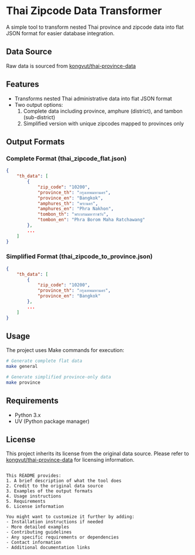 # Thai Zipcode Data Transformer

A simple tool to transform nested Thai province and zipcode data into flat JSON format for easier database integration.

## Data Source

Raw data is sourced from [kongvut/thai-province-data](https://github.com/kongvut/thai-province-data)

## Features

- Transforms nested Thai administrative data into flat JSON format
- Two output options:
  1. Complete data including province, amphure (district), and tambon (sub-district)
  2. Simplified version with unique zipcodes mapped to provinces only

## Output Formats

### Complete Format (thai_zipcode_flat.json)
```json
{
    "th_data": [
        {
            "zip_code": "10200",
            "province_th": "กรุงเทพมหานคร",
            "province_en": "Bangkok",
            "amphures_th": "พระนคร",
            "amphures_en": "Phra Nakhon",
            "tombon_th": "พระบรมมหาราชวัง",
            "tombon_en": "Phra Borom Maha Ratchawang"
        },
        ...
    ]
}
```

### Simplified Format (thai_zipcode_to_province.json)
```json
{
    "th_data": [
        {
            "zip_code": "10200",
            "province_th": "กรุงเทพมหานคร",
            "province_en": "Bangkok"
        },
        ...
    ]
}
```

## Usage

The project uses Make commands for execution:

```bash
# Generate complete flat data
make general

# Generate simplified province-only data
make province
```

## Requirements

- Python 3.x
- UV (Python package manager)

## License

This project inherits its license from the original data source. Please refer to [kongvut/thai-province-data](https://github.com/kongvut/thai-province-data) for licensing information.
```

This README provides:
1. A brief description of what the tool does
2. Credit to the original data source
3. Examples of the output formats
4. Usage instructions
5. Requirements
6. License information

You might want to customize it further by adding:
- Installation instructions if needed
- More detailed examples
- Contributing guidelines
- Any specific requirements or dependencies
- Contact information
- Additional documentation links
